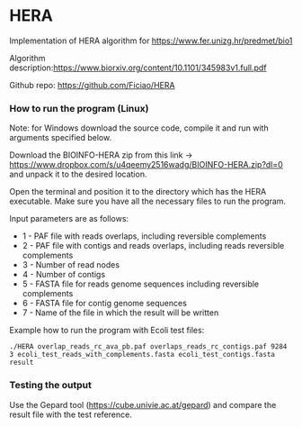 # HERA
Implementation of HERA algorithm for https://www.fer.unizg.hr/predmet/bio1

Algorithm description:https://www.biorxiv.org/content/10.1101/345983v1.full.pdf

Github repo: https://github.com/Ficiao/HERA

### How to run the program (Linux)
Note: for Windows download the source code, compile it and run with arguments specified below.

Download the BIOINFO-HERA zip from this link -> https://www.dropbox.com/s/u4qeemy2516wadg/BIOINFO-HERA.zip?dl=0 and unpack it to the desired location.


Open the terminal and position it to the directory which has the HERA executable.
Make sure you have all the necessary files to run the program. 

Input parameters are as follows:
- 1 - PAF file with reads overlaps, including reversible complements
- 2 - PAF file with contigs and reads overlaps, including reads reversible complements
- 3 - Number of read nodes
- 4 - Number of contigs
- 5 - FASTA file for reads genome sequences including reversible complements
- 6 - FASTA file for contig genome sequences
- 7 - Name of the file in which the result will be written

Example how to run the program with Ecoli test files:

`./HERA overlap_reads_rc_ava_pb.paf overlaps_reads_rc_contigs.paf 9284 3 ecoli_test_reads_with_complements.fasta ecoli_test_contigs.fasta result`

### Testing the output
Use the Gepard tool (https://cube.univie.ac.at/gepard) and compare the result file with the test reference.


